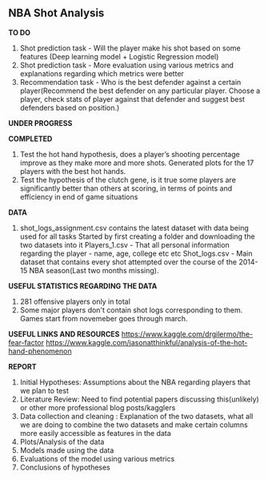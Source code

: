 ## NBA Shot Analysis

**TO DO**
1. Shot prediction task - Will the player make his shot based on some features (Deep learning model + Logistic Regression model)
2. Shot prediction task - More evaluation using various metrics and explanations regarding which metrics were better
3. Recommendation task - Who is the best defender against a certain player(Recommend the best defender on any particular player. Choose a player, check stats of player against that defender and suggest best defenders based on position.)

**UNDER PROGRESS**


**COMPLETED**
1. Test the hot hand hypothesis, does a player’s shooting percentage improve as they make more and more shots. Generated plots for the 17 players with the best hot hands.
2. Test the hypothesis of the clutch gene, is it true some players are significantly better than others at scoring, in terms of points and efficiency in end of game situations

**DATA**
1. shot_logs_assignment.csv contains the latest dataset with data being used for all tasks
Started by first creating a folder and downloading the two datasets into it
Players_1.csv  - That all personal information regarding the player - name, age, college etc etc
Shot_logs.csv - Main dataset that contains every shot attempted over the course of the 2014-15 NBA season(Last two months missing). 

**USEFUL STATISTICS REGARDING THE DATA**
1. 281 offensive players only in total
2. Some major players don't contain shot logs corresponding to them. Games start from novemeber goes through march.


**USEFUL LINKS AND RESOURCES**
https://www.kaggle.com/drgilermo/the-fear-factor
https://www.kaggle.com/jasonatthinkful/analysis-of-the-hot-hand-phenomenon

**REPORT**
1. Initial Hypotheses: Assumptions about the NBA regarding players that we plan to test 
2. Literature Review: Need to find potential papers discussing this(unlikely) or other more professional blog posts/kagglers
3. Data collection and cleaning : Explanation of the two datasets, what all we are doing to combine the two datasets and make certain columns more easily accessible as features in the data
4. Plots/Analysis of the data
5. Models made using the data
6. Evaluations of the model using various metrics
7. Conclusions of hypotheses
